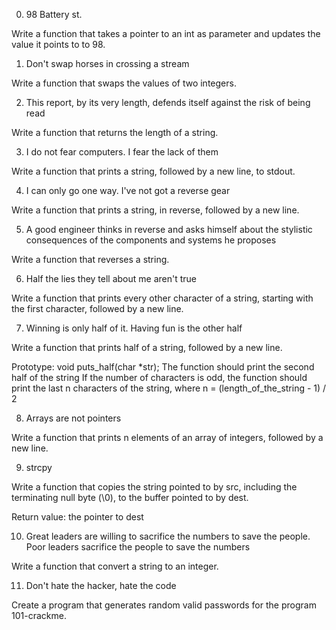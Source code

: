 0. 98 Battery st.

Write a function that takes a pointer to an int as parameter and updates the value it points to to 98.

1. Don't swap horses in crossing a stream

Write a function that swaps the values of two integers.

2. This report, by its very length, defends itself against the risk of being read

Write a function that returns the length of a string.

3. I do not fear computers. I fear the lack of them

Write a function that prints a string, followed by a new line, to stdout.

4. I can only go one way. I've not got a reverse gear

Write a function that prints a string, in reverse, followed by a new line.

5. A good engineer thinks in reverse and asks himself about the stylistic consequences of the components and systems he proposes

Write a function that reverses a string.

6. Half the lies they tell about me aren't true

Write a function that prints every other character of a string, starting with the first character, followed by a new line.

7. Winning is only half of it. Having fun is the other half

Write a function that prints half of a string, followed by a new line.

Prototype: void puts_half(char *str);
The function should print the second half of the string
If the number of characters is odd, the function should print the last n characters of the string, where n = (length_of_the_string - 1) / 2

8. Arrays are not pointers

Write a function that prints n elements of an array of integers, followed by a new line.

9. strcpy

Write a function that copies the string pointed to by src, including the terminating null byte (\0), to the buffer pointed to by dest.

Return value: the pointer to dest

10. Great leaders are willing to sacrifice the numbers to save the people. Poor leaders sacrifice the people to save the numbers

Write a function that convert a string to an integer.

11. Don't hate the hacker, hate the code

Create a program that generates random valid passwords for the program 101-crackme.
